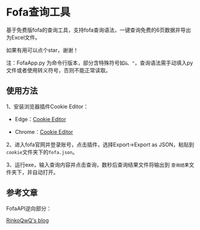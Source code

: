 # Fofa查询工具

基于免费版fofa的查询工具，支持fofa查询语法，一键查询免费的6页数据并导出为Excel文件。

如果有用可以点个star，谢谢！

注：FofaApp.py 为命令行版本，部分含特殊符号如`&、"`，查询语法需手动填入py文件或者使用转义符号，否则不能正常读取。

## 使用方法

1、安装浏览器插件Cookie Editor：

- Edge：[Cookie Editor](https://microsoftedge.microsoft.com/addons/detail/cookieeditor/neaplmfkghagebokkhpjpoebhdledlfi?hl=zh-CN)

- Chrome：[Cookie Editor](https://chrome.google.com/webstore/detail/cookie-editor/hlkenndednhfkekhgcdicdfddnkalmdm?utm_source=ext_sidebar&hl=zh-CN)

2、进入fofa官网并登录账号，点击插件，选择Export->Export as JSON，粘贴到`cookie`文件夹下的`fofa.json`。

3、运行exe，输入查询内容并点击查询，数秒后查询结果文件将输出到 `查询结果`文件夹下，并自动打开。

## 参考文章

FofaAPI逆向部分：

[RinkoQwQ's blog](https://blog.rinkoqwq.com/2021/07/21/fofa-API-%E7%AD%BE%E5%90%8D%E9%80%86%E5%90%91/)
